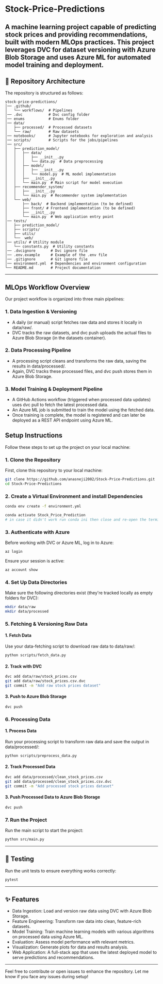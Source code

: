 # Stock-Price-Predictions
A machine learning project capable of predicting stock prices and providing recommendations, built with modern MLOps practices. This project leverages DVC for dataset versioning with Azure Blob Storage and uses Azure ML for automated model training and deployment.
---

## 📁 Repository Architecture

The repository is structured as follows:

```
stock-price-predictions/
│── .github/
│   └── workflows/  # Pipelines
│── .dvc            # Dvc config folder
│── enums           # Enums folder
│── data/
│   ├── processed/  # Processed datasets
│   └── raw/        # Raw datasets
│── notebooks/      # Jupyter notebooks for exploration and analysis
│── scripts/        # Scripts for the jobs/pipelines
│── src/
│   ├── prediction_model/
│   │   ├── data/
│   │   │   ├── __init__.py
│   │   │   └── data.py  # Data preprocessing
│   │   ├── model/
│   │   │   ├── __init__.py
│   │   │   └── model.py  # ML model implementation
│   │   ├── __init__.py
│   │   └── main.py  # Main script for model execution
│   ├── recommender_system/
│   │   ├── __init__.py
│   │   └── main.py  # Recommender system implementation
│   └── web/
│       ├── back/  # Backend implementation (to be defined)
│       ├── front/ # Frontend implementation (to be defined)
│       ├── __init__.py
│       └── main.py  # Web application entry point
│── tests/
│   ├── prediction_model/
│   ├── scripts/
│   ├── utils/
│   └──  web/
│── utils/ # Utility module
│   └── constants.py  # Utility constants
│── .dvcignore       # Dvc ignore file
│── .env.example     # Example of the .env file
│── .gitignore       # Git ignore file
│── environment.yml  # Dependencies and environment configuration
└── README.md        # Project documentation
```

---
##  MLOps Workflow Overview

Our project workflow is organized into three main pipelines:

### **1. Data Ingestion & Versioning**
- A daily (or manual) script fetches raw data and stores it locally in data/raw/.
- DVC tracks the raw datasets, and dvc push uploads the actual files to Azure Blob Storage (in the datasets container).

### **2. Data Processing Pipeline**
- A processing script cleans and transforms the raw data, saving the results in data/processed/.
- Again, DVC tracks these processed files, and dvc push stores them in Azure Blob Storage.

### **3. Model Training & Deployment Pipeline**
- A GitHub Actions workflow (triggered when processed data updates) uses dvc pull to fetch the latest processed data.
- An Azure ML job is submitted to train the model using the fetched data.
- Once training is complete, the model is registered and can later be deployed as a REST API endpoint using Azure ML.

##  Setup Instructions

Follow these steps to set up the project on your local machine:

### **1. Clone the Repository**
First, clone this repository to your local machine:
```bash
git clone https://github.com/anasneji2002/Stock-Price-Predictions.git
cd Stock-Price-Predictions
```

### **2. Create a Virtual Environment and install Dependencies**
```bash
conda env create -f environment.yml

conda activate Stock_Price_Prediction
# in case it didn't work run conda ini then close and re-open the terminal 
```
### **3. Authenticate with Azure**  
Before working with DVC or Azure ML, log in to Azure:
```bash
az login
```
Ensure your session is active:
```bash
az account show
```

### **4. Set Up Data Directories**
Make sure the following directories exist (they're tracked locally as empty folders for DVC):
```bash
mkdir data/raw
mkdir data/processed
```
### **5. Fetching & Versioning Raw Data**
#### **1. Fetch Data**
Use your data-fetching script to download raw data to data/raw/:
```bash
python scripts/fetch_data.py
```
#### **2. Track with DVC**
```bash
dvc add data/raw/stock_prices.csv
git add data/raw/stock_prices.csv.dvc
git commit -m "Add raw stock prices dataset"
```
#### **3. Push to Azure Blob Storage**
```bash
dvc push
```
### **6. Processing Data**
#### **1. Process Data**
Run your processing script to transform raw data and save the output in data/processed/:
```bash
python scripts/preprocess_data.py
```
#### **2. Track Processed Data**
```bash
dvc add data/processed/clean_stock_prices.csv
git add data/processed/clean_stock_prices.csv.dvc
git commit -m "Add processed stock prices dataset"
```
#### **3. Push Processed Data to Azure Blob Storage**
```bash
dvc push
```

### **7. Run the Project**
Run the main script to start the project:
```bash
python src/main.py
```

---

## 🧪 Testing
Run the unit tests to ensure everything works correctly:
```bash
pytest
```

---

## ✨ Features
 - Data Ingestion: Load and version raw data using DVC with Azure Blob Storage.
 - Feature Engineering: Transform raw data into clean, feature-rich datasets.
 - Model Training: Train machine learning models with various algorithms on processed data using Azure ML.
 - Evaluation: Assess model performance with relevant metrics.
 - Visualization: Generate plots for data and results analysis.
 - Web Application: A full-stack app that uses the latest deployed model to serve predictions and recommendations.
---

Feel free to contribute or open issues to enhance the repository. Let me know if you face any issues during setup!

